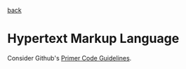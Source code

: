 [back](../README.md)

# Hypertext Markup Language

Consider Github's [Primer Code Guidelines](http://primercss.io/guidelines/).
